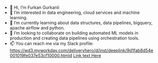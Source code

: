- 👋 Hi, I’m Furkan Gurkanli
- 👀 I’m interested in data engineering, cloud services and machine learning.
- 🌱 I’m currently learning about data structures, data pipelines, bigquery, apache airflow and python.
- 💞️ I’m looking to collaborate on building automated ML models in production and creating data pipelines using orchestration tools.
- 📫 You can reach me via my Slack profile: https://wd3.myworkday.com/deliveryhero/d/inst/deeplink/9d1fab8d54e001019fe037e53cf10000.htmld
[Link text Here]([https://link-url-here.org](https://wd3.myworkday.com/deliveryhero/d/inst/deeplink/9d1fab8d54e001019fe037e53cf10000.htmld))

<!---
furkangr/furkangr is a ✨ special ✨ repository because its `README.md` (this file) appears on your GitHub profile.
You can click the Preview link to take a look at your changes.
--->
